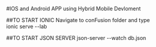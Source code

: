 #IOS and Android APP using Hybrid Mobile Devloment


##TO START IONIC
Navigate to conFusion folder and type <br/>
ionic serve --lab

##TO START JSON SERVER
json-server --watch db.json
